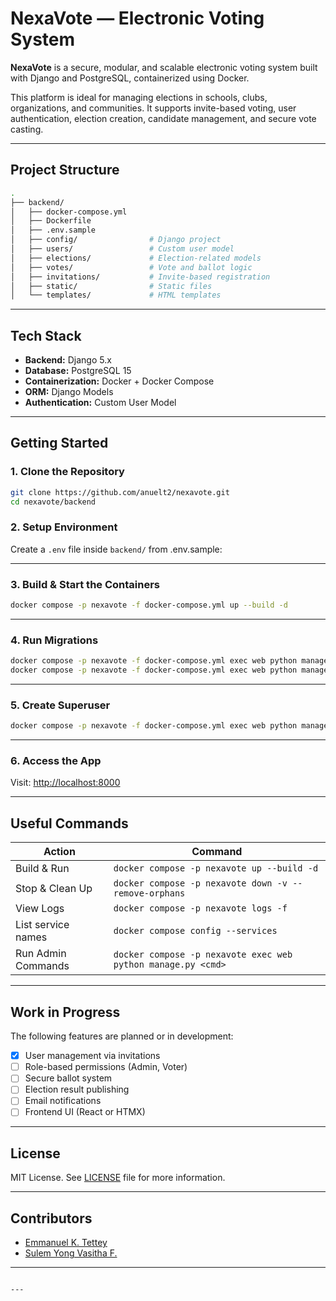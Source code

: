 # NexaVote — Electronic Voting System

**NexaVote** is a secure, modular, and scalable electronic voting system built with Django and PostgreSQL, containerized using Docker.

This platform is ideal for managing elections in schools, clubs, organizations, and communities. It supports invite-based voting, user authentication, election creation, candidate management, and secure vote casting.

---

## Project Structure

```bash
.
├── backend/
│   ├── docker-compose.yml
│   ├── Dockerfile
│   ├── .env.sample
│   ├── config/                # Django project
│   ├── users/                 # Custom user model
│   ├── elections/             # Election-related models
│   ├── votes/                 # Vote and ballot logic
│   ├── invitations/           # Invite-based registration
│   ├── static/                # Static files
│   └── templates/             # HTML templates
````

---

## Tech Stack

* **Backend:** Django 5.x
* **Database:** PostgreSQL 15
* **Containerization:** Docker + Docker Compose
* **ORM:** Django Models
* **Authentication:** Custom User Model

---

## Getting Started

### 1. Clone the Repository

```bash
git clone https://github.com/anuelt2/nexavote.git
cd nexavote/backend
```

### 2. Setup Environment

Create a `.env` file inside `backend/` from .env.sample:

---

### 3. Build & Start the Containers

```bash
docker compose -p nexavote -f docker-compose.yml up --build -d
```

---

### 4. Run Migrations

```bash
docker compose -p nexavote -f docker-compose.yml exec web python manage.py makemigrations
docker compose -p nexavote -f docker-compose.yml exec web python manage.py migrate
```

---

### 5. Create Superuser

```bash
docker compose -p nexavote -f docker-compose.yml exec web python manage.py createsuperuser
```

---

### 6. Access the App

Visit: [http://localhost:8000](http://localhost:8000)

---

## Useful Commands

| Action             | Command                                                               |
| ------------------ | --------------------------------------------------------------------- |
| Build & Run        | `docker compose -p nexavote up --build -d`                            |
| Stop & Clean Up    | `docker compose -p nexavote down -v --remove-orphans`                 |
| View Logs          | `docker compose -p nexavote logs -f`                                  |
| List service names | `docker compose config --services`                                  |
| Run Admin Commands | `docker compose -p nexavote exec web python manage.py <cmd>` |

---

## Work in Progress

The following features are planned or in development:

* [x] User management via invitations
* [ ] Role-based permissions (Admin, Voter)
* [ ] Secure ballot system
* [ ] Election result publishing
* [ ] Email notifications
* [ ] Frontend UI (React or HTMX)

---

## License

MIT License. See [LICENSE](LICENSE) file for more information.

---

## Contributors

* [Emmanuel K. Tettey](https://github.com/anuelt2)
* [Sulem Yong Vasitha F.](https://github.com/vasitha1)

---

```

---

```

